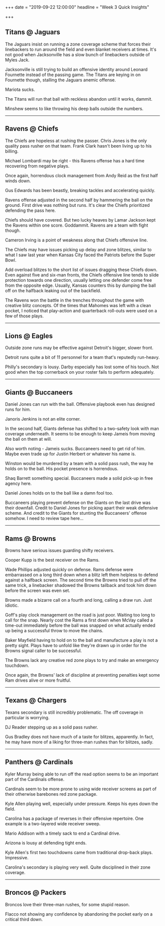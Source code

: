 +++
date = "2019-09-22 12:00:00"
headline = "Week 3 Quick Insights"

+++
## Titans @ Jaguars

The Jaguars insist on running a zone coverage scheme that forces their linebackers to run around the field and even blanket receivers at times. It's not good when Jacksonville has a slow bunch of linebackers outside of Myles Jack.

Jacksonville is still trying to build an offensive identity around Leonard Fournette instead of the passing game. The Titans are keying in on Fournette though, stalling the Jaguars anemic offense.

Mariota sucks.

The Titans will run that ball with reckless abandon until it works, dammit.

Minshew seems to like throwing his deep balls outside the numbers.

***

## Ravens @ Chiefs

The Chiefs are hopeless at rushing the passer. Chris Jones is the only quality pass rusher on that team. Frank Clark hasn't been living up to his billing.

Michael Lombardi may be right - this Ravens offense has a hard time recovering from negative plays.

Once again, horrendous clock management from Andy Reid as the first half winds down.

Gus Edwards has been beastly, breaking tackles and accelerating quickly.

Ravens offense adjusted in the second half by hammering the ball on the ground. First drive was nothing but runs. It's clear the Chiefs prioritized defending the pass here.

Chiefs should have covered. But two lucky heaves by Lamar Jackson kept the Ravens within one score. Goddammit. Ravens are a team with fight though.

Cameron Irving is a point of weakness along that Chiefs offensive line.

The Chiefs may have issues picking up delay and zone blitzes, similar to what I saw last year when Kansas City faced the Patriots before the Super Bowl.

Add overload blitzes to the short list of issues dragging these Chiefs down. Even against five and six-man fronts, the Chiefs offensive line tends to slide protection towards one direction, usually letting one defender come free from the opposite edge. Usually, Kansas counters this by dumping the ball off on the halfback leaking out of the backfield.

The Ravens won the battle in the trenches throughout the game with creative blitz concepts. Of the times that Mahomes was left with a clean pocket, I noticed that play-action and quarterback roll-outs were used on a few of those plays.

***

## Lions @ Eagles

Outside zone runs may be effective against Detroit's bigger, slower front.

Detroit runs quite a bit of 11 personnel for a team that's reputedly run-heavy.

Philly's secondary is lousy. Darby especially has lost some of his touch. Not good when the top cornerback on your roster fails to perform adequately.

***

## Giants @ Buccaneers

Daniel Jones can run with the ball. Offensive playbook even has designed runs for him.

Janoris Jenkins is not an elite corner.

In the second half, Giants defense has shifted to a two-safety look with man coverage underneath. It seems to be enough to keep Jameis from moving the ball on them at will.

Also worth noting - Jameis sucks. Buccaneers need to get rid of him. Maybe even trade up for Justin Herbert or whatever his name is.

Winston would be murdered by a team with a solid pass rush, the way he holds on to the ball. His pocket presence is horrendous.

Shaq Barrett something special. Buccaneers made a solid pick-up in free agency here.

Daniel Jones holds on to the ball like a damn fool too.

Buccaneers playing prevent defense on the Giants on the last drive was their downfall. Credit to Daniel Jones for picking apart their weak defensive scheme. And credit to the Giants for stunting the Buccaneers' offense somehow. I need to review tape here...

***

## Rams @ Browns

Browns have serious issues guarding shifty receivers.

Cooper Kupp is the best receiver on the Rams.

Wade Phillips adjusted quickly on defense. Rams defense were embarrassed on a long third down when a blitz left them helpless to defend against a halfback screen. The second time the Browns tried to pull off the same trick, a linebacker shadowed the Browns tailback and took him down before the screen was even set.

Browns made a bizarre call on a fourth and long, calling a draw run. Just idiotic.

Goff's play clock management on the road is just poor. Waiting too long to call for the snap. Nearly cost the Rams a first down when McVay called a time-out immediately before the ball was snapped on what actually ended up being a successful throw to move the chains.

Baker Mayfield having to hold on to the ball and manufacture a play is not a pretty sight. Plays have to unfold like they're drawn up in order for the Browns signal caller to be successful.

The Browns lack any creative red zone plays to try and make an emergency touchdown.

Once again, the Browns' lack of discipline at preventing penalties kept some Ram drives alive or more fruitful.

***

## Texans @ Chargers

Texans secondary is still incredibly problematic. The off coverage in particular is worrying.

DJ Reader stepping up as a solid pass rusher.

Gus Bradley does not have much of a taste for blitzes, apparently. In fact, he may have more of a liking for three-man rushes than for blitzes, sadly.

***

## Panthers @ Cardinals

Kyler Murray being able to run off the read option seems to be an important part of the Cardinals offense.

Cardinals seem to be more prone to using wide receiver screens as part of their otherwise barebones red zone package.

Kyle Allen playing well, especially under pressure. Keeps his eyes down the field.

Carolina has a package of reverses in their offensive repertoire. One example is a two-layered wide receiver sweep.

Mario Addison with a timely sack to end a Cardinal drive.

Arizona is lousy at defending tight ends.

Kyle Allen's first two touchdowns came from traditional drop-back plays. Impressive.

Carolina's secondary is playing very well. Quite disciplined in their zone coverage.

***

## Broncos @ Packers

Broncos love their three-man rushes, for some stupid reason.

Flacco not showing any confidence by abandoning the pocket early on a critical third down.